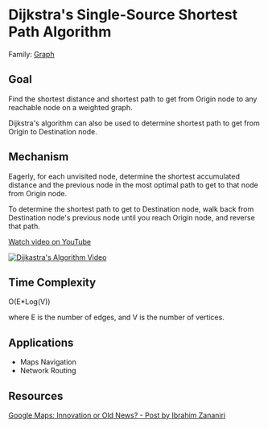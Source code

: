 # Dijkstra's Single-Source Shortest Path Algorithm

Family: [Graph](../)

## Goal

Find the shortest distance and shortest path to get from Origin node to any reachable node on a weighted graph.

Dijkstra's algorithm can also be used to determine shortest path to get from Origin to Destination node.

## Mechanism

Eagerly, for each unvisited node, determine the shortest accumulated distance and the previous node in the most optimal path to get to that node from Origin node.

To determine the shortest path to get to Destination node, walk back from Destination node's previous node until you reach Origin node, and reverse that path.

[Watch video on YouTube](https://www.youtube.com/watch?v=pVfj6mxhdMw)

[![Dijkastra's Algorithm Video](https://img.youtube.com/vi/pVfj6mxhdMw/0.jpg)](https://www.youtube.com/watch?v=pVfj6mxhdMw "Watch video on YouTube")

## Time Complexity

O(E*Log(V))

where E is the number of edges, and V is the number of vertices.

## Applications

- Maps Navigation
- Network Routing

## Resources

[Google Maps: Innovation or Old News? - Post by Ibrahim Zananiri](https://medium.com/@ibrahim.zananiri/google-maps-origins-go-back-to-the-1950s-7334b3aa188f)

